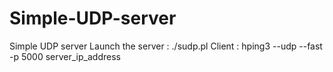 Simple-UDP-server
=================

Simple UDP server
Launch the server : ./sudp.pl
Client : hping3 --udp  --fast -p 5000 server_ip_address
